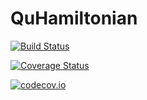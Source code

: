 # QuHamiltonian

[![Build Status](https://travis-ci.org/Roger-luo/QuHamiltonian.jl.svg?branch=master)](https://travis-ci.org/Roger-luo/QuHamiltonian.jl)

[![Coverage Status](https://coveralls.io/repos/Roger-luo/QuHamiltonian.jl/badge.svg?branch=master&service=github)](https://coveralls.io/github/Roger-luo/QuHamiltonian.jl?branch=master)

[![codecov.io](http://codecov.io/github/Roger-luo/QuHamiltonian.jl/coverage.svg?branch=master)](http://codecov.io/github/Roger-luo/QuHamiltonian.jl?branch=master)
